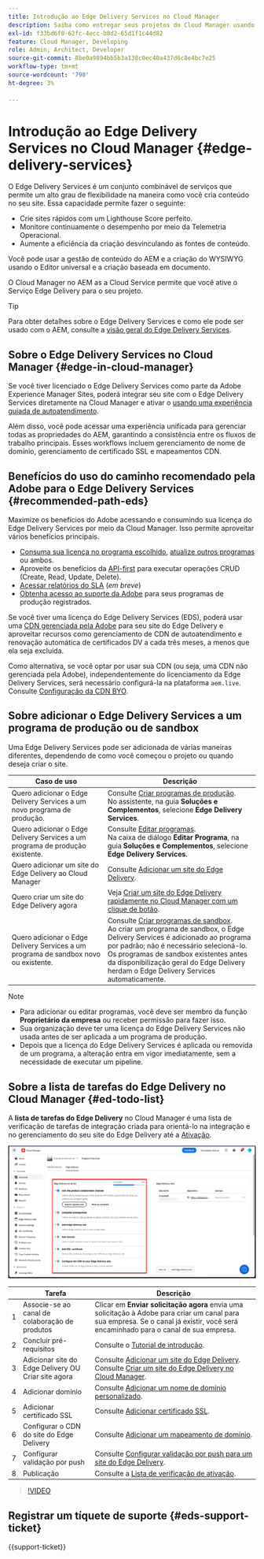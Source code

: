 ```yaml
---
title: Introdução ao Edge Delivery Services no Cloud Manager
description: Saiba como entregar seus projetos do Cloud Manager usando o Edge Delivery Services.
exl-id: f33bd6f0-62fc-4ecc-b8d2-65d1f1c44d82
feature: Cloud Manager, Developing
role: Admin, Architect, Developer
source-git-commit: 8be0a9894bb5b3a138c0ec40a437d6c8e4bc7e25
workflow-type: tm+mt
source-wordcount: '798'
ht-degree: 3%

---
```



# Introdução ao Edge Delivery Services no Cloud Manager {#edge-delivery-services}

O Edge Delivery Services é um conjunto combinável de serviços que permite um alto grau de flexibilidade na maneira como você cria conteúdo no seu site. Essa capacidade permite fazer o seguinte:

* Crie sites rápidos com um Lighthouse Score perfeito.
* Monitore continuamente o desempenho por meio da Telemetria Operacional.
* Aumente a eficiência da criação desvinculando as fontes de conteúdo.

Você pode usar a gestão de conteúdo do AEM e a criação do WYSIWYG usando o Editor universal e a criação baseada em documento.

O Cloud Manager no AEM as a Cloud Service permite que você ative o Serviço Edge Delivery para o seu projeto.

>[!TIP]
>
>Para obter detalhes sobre o Edge Delivery Services e como ele pode ser usado com o AEM, consulte a [visão geral do Edge Delivery Services](/help/edge/overview.md).

## Sobre o Edge Delivery Services no Cloud Manager {#edge-in-cloud-manager}

Se você tiver licenciado o Edge Delivery Services como parte da Adobe Experience Manager Sites, poderá integrar seu site com o Edge Delivery Services diretamente na Cloud Manager e ativar o [usando uma experiência guiada de autoatendimento](/help/implementing/cloud-manager/getting-access-to-aem-in-cloud/creating-production-programs.md).

Além disso, você pode acessar uma experiência unificada para gerenciar todas as propriedades do AEM, garantindo a consistência entre os fluxos de trabalho principais. Esses workflows incluem gerenciamento de nome de domínio, gerenciamento de certificado SSL e mapeamentos CDN.

## Benefícios do uso do caminho recomendado pela Adobe para o Edge Delivery Services {#recommended-path-eds}

Maximize os benefícios do Adobe acessando e consumindo sua licença do Edge Delivery Services por meio da Cloud Manager. Isso permite aproveitar vários benefícios principais.

* [Consuma sua licença no programa escolhido](/help/implementing/cloud-manager/edge-delivery/add-edge-delivery-site.md), [atualize outros programas](/help/implementing/cloud-manager/edge-delivery/manage-edge-delivery-sites.md) ou ambos.
* Aproveite os benefícios da [API-first](https://developer.adobe.com/experience-cloud/experience-manager-apis/) para executar operações CRUD (Create, Read, Update, Delete).
* [Acessar relatórios do SLA](/help/implementing/cloud-manager/sla-reporting.md) (*em breve*)
* [Obtenha acesso ao suporte da Adobe](/help/edge/overview.md#support-ticket) para seus programas de produção registrados.

Se você tiver uma licença do Edge Delivery Services (EDS), poderá usar uma [CDN gerenciada pela Adobe](/help/implementing/dispatcher/cdn.md#aem-managed-cdn) para seu site do Edge Delivery e aproveitar recursos como gerenciamento de CDN de autoatendimento e renovação automática de certificados DV a cada três meses, a menos que ela seja excluída.

Como alternativa, se você optar por usar sua CDN (ou seja, uma CDN não gerenciada pela Adobe), independentemente do licenciamento da Edge Delivery Services, será necessário configurá-la na plataforma `aem.live`. Consulte [Configuração da CDN BYO](https://www.aem.live/docs/byo-cdn-setup).


## Sobre adicionar o Edge Delivery Services a um programa de produção ou de sandbox

Uma Edge Delivery Services pode ser adicionada de várias maneiras diferentes, dependendo de como você começou o projeto ou quando deseja criar o site.

| Caso de uso | Descrição |
| --- | --- |
| Quero adicionar o Edge Delivery Services a um novo programa de produção. | Consulte [Criar programas de produção](/help/implementing/cloud-manager/getting-access-to-aem-in-cloud/creating-production-programs.md).<br>No assistente, na guia **Soluções e Complementos**, selecione **Edge Delivery Services**. |
| Quero adicionar o Edge Delivery Services a um programa de produção existente. | Consulte [Editar programas](/help/implementing/cloud-manager/getting-access-to-aem-in-cloud/editing-programs.md).<br>Na caixa de diálogo **Editar Programa**, na guia **Soluções e Complementos**, selecione **Edge Delivery Services**. |
| Quero adicionar um site do Edge Delivery ao Cloud Manager | Consulte [Adicionar um site do Edge Delivery](/help/implementing/cloud-manager/edge-delivery/add-edge-delivery-site.md). |
| Quero criar um site do Edge Delivery agora | Veja [Criar um site do Edge Delivery rapidamente no Cloud Manager com um clique de botão](/help/implementing/cloud-manager/edge-delivery/create-edge-delivery-site.md). |
| Quero adicionar o Edge Delivery Services a um programa de sandbox novo ou existente. | Consulte [Criar programas de sandbox](/help/implementing/cloud-manager/getting-access-to-aem-in-cloud/creating-sandbox-programs.md).<br>Ao criar um programa de sandbox, o Edge Delivery Services é adicionado ao programa por padrão; não é necessário selecioná-lo.<br>Os programas de sandbox existentes antes da disponibilização geral do Edge Delivery herdam o Edge Delivery Services automaticamente. |

>[!NOTE]
>
>* Para adicionar ou editar programas, você deve ser membro da função **Proprietário da empresa** ou receber permissão para fazer isso.
>* Sua organização deve ter uma licença do Edge Delivery Services não usada antes de ser aplicada a um programa de produção.
>* Depois que a licença do Edge Delivery Services é aplicada ou removida de um programa, a alteração entra em vigor imediatamente, sem a necessidade de executar um pipeline.


## Sobre a lista de tarefas do Edge Delivery no Cloud Manager {#ed-todo-list}

<!-- &#x2460; for "1" inside circle -->

A **lista de tarefas do Edge Delivery** no Cloud Manager é uma lista de verificação de tarefas de integração criada para orientá-lo na integração e no gerenciamento do seu site do Edge Delivery até a [Ativação](/help/journey-onboarding/go-live-checklist.md).

![Lista de tarefas do site do Edge Delivery no Cloud Manager.](/help/implementing/cloud-manager/assets/cm-eds-todo-list.png)

|   | Tarefa | Descrição |
| --- | --- | --- |
| 1 | Associe-se ao canal de colaboração de produtos | Clicar em **Enviar solicitação agora** envia uma solicitação à Adobe para criar um canal para sua empresa. Se o canal já existir, você será encaminhado para o canal de sua empresa. |
| 2 | Concluir pré-requisitos | Consulte o [Tutorial de introdução](https://www.aem.live/developer/tutorial). |
| 3 | Adicionar site do Edge Delivery OU <br>Criar site agora | Consulte [Adicionar um site do Edge Delivery](#eds-add-site).<br>Consulte [Criar um site do Edge Delivery no Cloud Manager](/help/implementing/cloud-manager/edge-delivery/create-edge-delivery-site.md). |
| 4 | Adicionar domínio | Consulte [Adicionar um nome de domínio personalizado](/help/implementing/cloud-manager/custom-domain-names/add-custom-domain-name.md). |
| 5 | Adicionar certificado SSL | Consulte [Adicionar certificado SSL](/help/implementing/cloud-manager/managing-ssl-certifications/add-ssl-certificate.md). |
| 6 | Configurar o CDN do site do Edge Delivery | Consulte [Adicionar um mapeamento de domínio](/help/implementing/cloud-manager/domain-mappings/add-domain-mapping.md). |
| 7 | Configurar validação por push | Consulte [Configurar validação por push para um site do Edge Delivery](/help/implementing/cloud-manager/edge-delivery/cdn-setup-push-invalidation.md). |
| 8 | Publicação | Consulte a [Lista de verificação de ativação](/help/edge/docs/go-live-checklist.md). |

>[!VIDEO](https://video.tv.adobe.com/v/3428020?learn=on)

## Registrar um tíquete de suporte {#eds-support-ticket}

{{support-ticket}}



